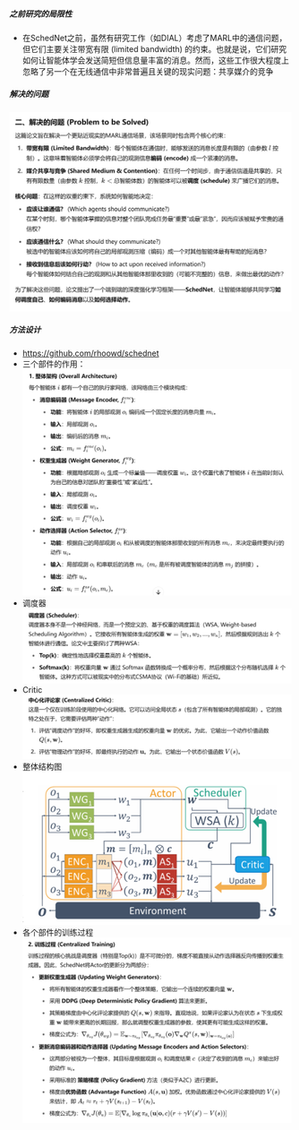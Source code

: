 ##### 之前研究的局限性
- 在SchedNet之前，虽然有研究工作（如DIAL）考虑了MARL中的通信问题，但它们主要关注带宽有限 (limited bandwidth) 的约束。也就是说，它们研究如何让智能体学会发送简短但信息量丰富的消息。然而，这些工作很大程度上忽略了另一个在无线通信中非常普遍且关键的现实问题：共享媒介的竞争

##### 解决的问题
![alt text](image-3.png)

##### 方法设计
- https://github.com/rhoowd/schednet
- 三个部件的作用：
![alt text](image-5.png)
- 调度器
![alt text](image-6.png)
- Critic
![alt text](image-7.png)
- 整体结构图
![alt text](image-4.png)
- 各个部件的训练过程
![alt text](image-8.png)